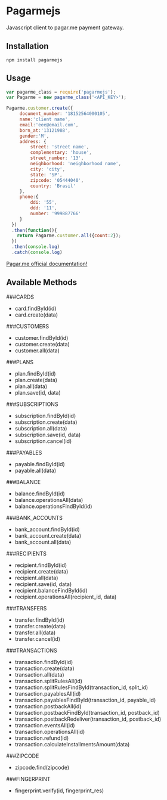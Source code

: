 # Pagarmejs
Javascript client to pagar.me payment gateway.

## Installation

    npm install pagarmejs

## Usage


```js
var pagarme_class = require('pagarmejs');
var Pagarme = new pagarme_class('<API_KEY>');

Pagarme.customer.create({
     document_number: '18152564000105',
     name:'client name',
     email:'eee@email.com',
     born_at:'13121988',
     gender:'M',
     address: {
         street: 'street name',
         complementary: 'house',
         street_number: '13',
         neighborhood: 'neighborhood name',
         city: 'city',
         state: 'SP',
         zipcode: '05444040',
         country: 'Brasil'
     },
     phone:{
         ddi: '55',
         ddd: '11',
         number: '999887766'
     }
  })
  .then(function(){
    return Pagarme.customer.all({count:2});
  })
  .then(console.log)
  .catch(console.log)


```
[Pagar.me official documentation!](https://docs.pagar.me/api/)

## Available Methods

###CARDS
- card.findById(id)
- card.create(data)

###CUSTOMERS
- customer.findById(id)
- customer.create(data)
- customer.all(data)

###PLANS
- plan.findById(id)
- plan.create(data)
- plan.all(data)
- plan.save(id, data)

###SUBSCRIPTIONS
- subscription.findById(id)
- subscription.create(data)
- subscription.all(data)
- subscription.save(id, data)
- subscription.cancel(id)

###PAYABLES
- payable.findById(id)
- payable.all(data)

###BALANCE
- balance.findById(id)
- balance.operationsAll(data)
- balance.operationsFindById(id)

###BANK_ACCOUNTS
- bank_account.findById(id)
- bank_account.create(data)
- bank_account.all(data)

###RECIPIENTS
- recipient.findById(id)
- recipient.create(data)
- recipient.all(data)
- recipient.save(id, data)
- recipient.balanceFindById(id)
- recipient.operationsAll(recipient_id, data)

###TRANSFERS
- transfer.findById(id)
- transfer.create(data)
- transfer.all(data)
- transfer.cancel(id)

###TRANSACTIONS
- transaction.findById(id)
- transaction.create(data)
- transaction.all(data)
- transaction.splitRulesAll(id)
- transaction.splitRulesFindById(transaction_id, split_id)
- transaction.payablesAll(id)
- transaction.payablesFindById(transaction_id, payable_id)
- transaction.postbackAll(id)
- transaction.postbackFindById(transaction_id, postback_id)
- transaction.postbackRedeliver(transaction_id, postback_id)
- transaction.eventsAll(id)
- transaction.operationsAll(id)
- transaction.refund(id)
- transaction.calculateInstallmentsAmount(data)

###ZIPCODE
- zipcode.find(zipcode)

###FINGERPRINT
- fingerprint.verify(id, fingerprint_res)
